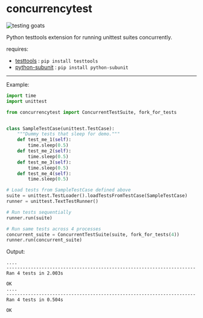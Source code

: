 concurrencytest
===============

![testing goats](https://raw.github.com/cgoldberg/concurrencytest/master/testing-goats.png "testing goats")

Python testtools extension for running unittest suites concurrently.

requires:
 * [testtools](https://pypi.python.org/pypi/testtools) : `pip install testtools`
 * [python-subunit](https://pypi.python.org/pypi/python-subunit) : `pip install python-subunit`

----

Example:

```python
import time
import unittest

from concurrencytest import ConcurrentTestSuite, fork_for_tests


class SampleTestCase(unittest.TestCase):
    """Dummy tests that sleep for demo."""
    def test_me_1(self):
        time.sleep(0.5)
    def test_me_2(self):
        time.sleep(0.5)
    def test_me_3(self):
        time.sleep(0.5)
    def test_me_4(self):
        time.sleep(0.5)

# Load tests from SampleTestCase defined above
suite = unittest.TestLoader().loadTestsFromTestCase(SampleTestCase)
runner = unittest.TextTestRunner()

# Run tests sequentially
runner.run(suite)

# Run same tests across 4 processes
concurrent_suite = ConcurrentTestSuite(suite, fork_for_tests(4))
runner.run(concurrent_suite)
```
Output:

```
....
----------------------------------------------------------------------
Ran 4 tests in 2.003s

OK
....
----------------------------------------------------------------------
Ran 4 tests in 0.504s

OK
```
